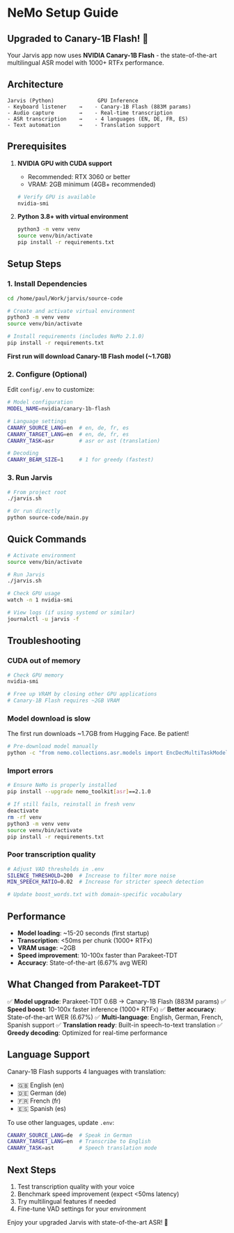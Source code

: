 # NeMo Setup Guide

## Upgraded to Canary-1B Flash! 🚀

Your Jarvis app now uses **NVIDIA Canary-1B Flash** - the state-of-the-art multilingual ASR model with 1000+ RTFx performance.

## Architecture

```
Jarvis (Python)              GPU Inference
- Keyboard listener    →    - Canary-1B Flash (883M params)
- Audio capture        →    - Real-time transcription
- ASR transcription    →    - 4 languages (EN, DE, FR, ES)
- Text automation      →    - Translation support
```

## Prerequisites

1. **NVIDIA GPU with CUDA support**
   - Recommended: RTX 3060 or better
   - VRAM: 2GB minimum (4GB+ recommended)

   ```bash
   # Verify GPU is available
   nvidia-smi
   ```

2. **Python 3.8+ with virtual environment**
   ```bash
   python3 -m venv venv
   source venv/bin/activate
   pip install -r requirements.txt
   ```

## Setup Steps

### 1. Install Dependencies

```bash
cd /home/paul/Work/jarvis/source-code

# Create and activate virtual environment
python3 -m venv venv
source venv/bin/activate

# Install requirements (includes NeMo 2.1.0)
pip install -r requirements.txt
```

**First run will download Canary-1B Flash model (~1.7GB)**

### 2. Configure (Optional)

Edit `config/.env` to customize:

```bash
# Model configuration
MODEL_NAME=nvidia/canary-1b-flash

# Language settings
CANARY_SOURCE_LANG=en  # en, de, fr, es
CANARY_TARGET_LANG=en  # en, de, fr, es
CANARY_TASK=asr        # asr or ast (translation)

# Decoding
CANARY_BEAM_SIZE=1     # 1 for greedy (fastest)
```

### 3. Run Jarvis

```bash
# From project root
./jarvis.sh

# Or run directly
python source-code/main.py
```

## Quick Commands

```bash
# Activate environment
source venv/bin/activate

# Run Jarvis
./jarvis.sh

# Check GPU usage
watch -n 1 nvidia-smi

# View logs (if using systemd or similar)
journalctl -u jarvis -f
```

## Troubleshooting

### CUDA out of memory
```bash
# Check GPU memory
nvidia-smi

# Free up VRAM by closing other GPU applications
# Canary-1B Flash requires ~2GB VRAM
```

### Model download is slow
The first run downloads ~1.7GB from Hugging Face. Be patient!

```bash
# Pre-download model manually
python -c "from nemo.collections.asr.models import EncDecMultiTaskModel; EncDecMultiTaskModel.from_pretrained('nvidia/canary-1b-flash')"
```

### Import errors
```bash
# Ensure NeMo is properly installed
pip install --upgrade nemo_toolkit[asr]==2.1.0

# If still fails, reinstall in fresh venv
deactivate
rm -rf venv
python3 -m venv venv
source venv/bin/activate
pip install -r requirements.txt
```

### Poor transcription quality
```bash
# Adjust VAD thresholds in .env
SILENCE_THRESHOLD=200  # Increase to filter more noise
MIN_SPEECH_RATIO=0.02  # Increase for stricter speech detection

# Update boost_words.txt with domain-specific vocabulary
```

## Performance

- **Model loading**: ~15-20 seconds (first startup)
- **Transcription**: <50ms per chunk (1000+ RTFx)
- **VRAM usage**: ~2GB
- **Speed improvement**: 10-100x faster than Parakeet-TDT
- **Accuracy**: State-of-the-art (6.67% avg WER)

## What Changed from Parakeet-TDT

✅ **Model upgrade**: Parakeet-TDT 0.6B → Canary-1B Flash (883M params)
✅ **Speed boost**: 10-100x faster inference (1000+ RTFx)
✅ **Better accuracy**: State-of-the-art WER (6.67%)
✅ **Multi-language**: English, German, French, Spanish support
✅ **Translation ready**: Built-in speech-to-text translation
✅ **Greedy decoding**: Optimized for real-time performance

## Language Support

Canary-1B Flash supports 4 languages with translation:

- 🇬🇧 English (en)
- 🇩🇪 German (de)
- 🇫🇷 French (fr)
- 🇪🇸 Spanish (es)

To use other languages, update `.env`:
```bash
CANARY_SOURCE_LANG=de  # Speak in German
CANARY_TARGET_LANG=en  # Transcribe to English
CANARY_TASK=ast        # Speech translation mode
```

## Next Steps

1. Test transcription quality with your voice
2. Benchmark speed improvement (expect <50ms latency)
3. Try multilingual features if needed
4. Fine-tune VAD settings for your environment

Enjoy your upgraded Jarvis with state-of-the-art ASR! 🚀
